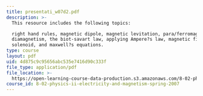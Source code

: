 ```yaml
---
title: presentati_w07d2.pdf
description: >-
  This resource includes the following topics:

  right hand rules, magnetic dipole, magnetic levitation, para/ferromagnetism,
  diamagnetism, the biot-savart law, applying Ampere?s law, magnetic field of
  solenoid, and maxwell?s equations.
type: course
layout: pdf
uid: 4d875c9c95656abc535e7416d90c333f
file_type: application/pdf
file_location: >-
  https://open-learning-course-data-production.s3.amazonaws.com/8-02-physics-ii-electricity-and-magnetism-spring-2007/4d875c9c95656abc535e7416d90c333f_presentati_w07d2.pdf
course_id: 8-02-physics-ii-electricity-and-magnetism-spring-2007
---
```

